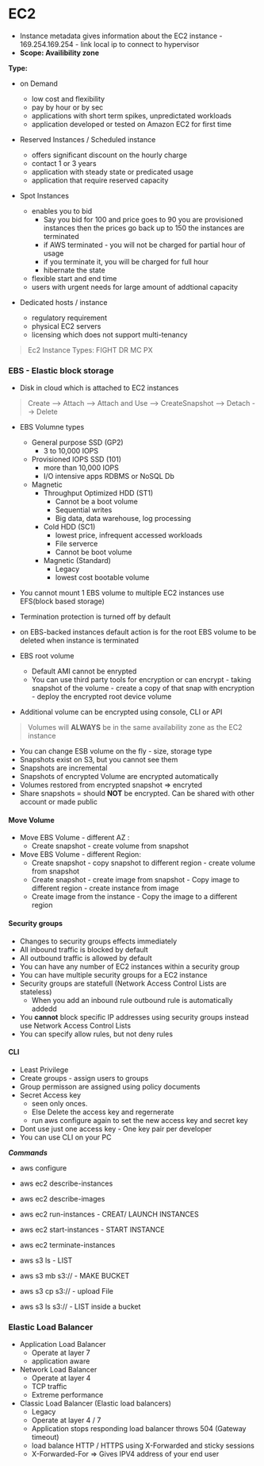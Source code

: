 # EC2
- Instance metadata gives information about the EC2 instance
		- 169.254.169.254 - link local ip to connect to hypervisor
- **Scope: Availibility zone**

**Type:**
- on Demand
	- low cost and flexibility
	- pay by hour or by sec
	- applications with short term spikes, unpredictated workloads
	- application developed or tested on Amazon EC2 for first time

- Reserved Instances / Scheduled instance
	- offers significant discount on the hourly charge
	- contact 1 or 3 years
	- application with steady state or predicated usage
	- application that require reserved capacity

- Spot Instances
	- enables you to bid
		- Say you bid for 100 and price goes to 90 you are provisioned instances then the prices go back up to 150 the instances are terminated
		- if AWS terminated - you will not be charged for partial hour of usage
		- if you terminate it, you will be charged for full hour
		- hibernate the state
	- flexible start and end time
	- users with urgent needs for large amount of addtional capacity

- Dedicated hosts / instance
	- regulatory requirement
	- physical EC2 servers
	- licensing which does not support multi-tenancy 

> Ec2 Instance Types: FIGHT DR MC PX
	
### EBS - Elastic block storage 
-	Disk in cloud which is attached to EC2 instances

> Create --> Attach --> Attach and Use --> CreateSnapshot --> Detach --> Delete

- EBS Volumne types
	- General purpose SSD (GP2)
		- 3 to 10,000 IOPS
	- Provisioned IOPS SSD (101)
		- more than 10,000 IOPS
		- I/O intensive apps RDBMS or NoSQL Db			
	- Magnetic
		- Throughput Optimized HDD (ST1)
			- Cannot be a boot volume
			- Sequential writes
			- Big data, data warehouse, log processing
		- Cold HDD (SC1)
			- lowest price, infrequent accessed workloads
			- File serverce 
			- Cannot be boot volume
		- Magnetic (Standard)
			- Legacy
			- lowest cost bootable volume	
- You cannot mount 1 EBS volume to multiple EC2 instances use EFS(block based storage) 

- Termination protection is turned off by default
- on EBS-backed instances default action is for the root EBS volume to be deleted when instance is terminated
- EBS root volume 
	- Default AMI cannot be enrypted
	- You can use third party tools for encryption or can encrypt - taking snapshot of the volume - create a copy of that snap with encryption - deploy the encrypted root device volume
- Additional volume can be encrypted using console, CLI or API

> Volumes will **ALWAYS** be in the same availability zone as the EC2 instance

- You can change ESB volume on the fly - size, storage type
- Snapshots exist on S3, but you cannot see them
- Snapshots are incremental
- Snapshots of encrypted Volume are encrypted automatically
- Volumes restored from encrypted snapshot => encryted
- Share snapshots = should **NOT** be encrypted. Can be shared with other account or made public

#### Move Volume 

- Move EBS Volume - different AZ : 
	- Create snapshot - create volume from snapshot
- Move EBS Volume - different Region: 
	- Create snapshot - copy snapshot to different region - create volume from snapshot
	- Create snapshot - create image from snapshot - Copy image to different region - create instance from image
	- Create image from the instance - Copy the image to a different region

#### Security groups
- Changes to security groups effects immediately
- All inbound traffic is blocked by default
- All outbound traffic is allowed by default		
- You can have any number of EC2 instances within a security group
- You can have multiple security groups for a EC2 instance
- Security groups are statefull	(Network Access Control Lists are stateless)
	- When you add an inbound rule outbound rule is automatically addedd
- You **cannot** block specific IP addresses using security groups instead use Network Access Control Lists
- You can specify allow rules, but not deny rules

#### CLI
- Least Privilege
- Create groups - assign users to groups
- Group permisson are assigned using policy documents
- Secret Access key 
	- seen only onces. 
	- Else Delete the access key and regernerate
	- run aws configure again to set the new access key and secret key
- Dont use just one access key - One key pair per developer
- You can use CLI on your PC			

***Commands***

- aws configure
- aws ec2 describe-instances
- aws ec2 describe-images
- aws ec2 run-instances - CREAT/ LAUNCH INSTANCES
- aws ec2 start-instances - START INSTANCE
- aws ec2 terminate-instances

- aws s3 ls - LIST
- aws s3 mb s3://<bucket name> - MAKE BUCKET
- aws s3 cp <file> s3://<bucket name> - upload File	
- aws s3 ls s3://<bucket name> - LIST inside a bucket
	
### Elastic Load Balancer

- Application Load Balancer
	- Operate at layer 7 
	- application aware
- Network Load Balancer
	- Operate at layer 4
	- TCP traffic
	- Extreme performance
- Classic Load Balancer (Elastic load balancers)
	- Legacy
	- Operate at layer 4 / 7
	- Application stops responding load balancer throws 504 (Gateway timeout) 	
	- load balance HTTP / HTTPS using X-Forwarded and sticky sessions
	- X-Forwarded-For => Gives IPV4 address of your end user
	
